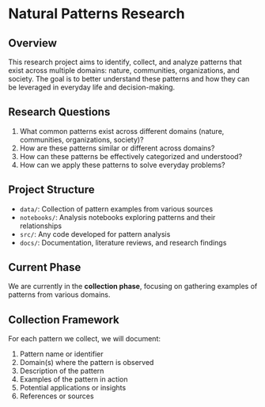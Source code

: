 # Natural Patterns Research

## Overview
This research project aims to identify, collect, and analyze patterns that exist across multiple domains: nature, communities, organizations, and society. The goal is to better understand these patterns and how they can be leveraged in everyday life and decision-making.

## Research Questions
1. What common patterns exist across different domains (nature, communities, organizations, society)?
2. How are these patterns similar or different across domains?
3. How can these patterns be effectively categorized and understood?
4. How can we apply these patterns to solve everyday problems?

## Project Structure
- `data/`: Collection of pattern examples from various sources
- `notebooks/`: Analysis notebooks exploring patterns and their relationships
- `src/`: Any code developed for pattern analysis
- `docs/`: Documentation, literature reviews, and research findings

## Current Phase
We are currently in the **collection phase**, focusing on gathering examples of patterns from various domains.

## Collection Framework
For each pattern we collect, we will document:
1. Pattern name or identifier
2. Domain(s) where the pattern is observed
3. Description of the pattern
4. Examples of the pattern in action
5. Potential applications or insights
6. References or sources 